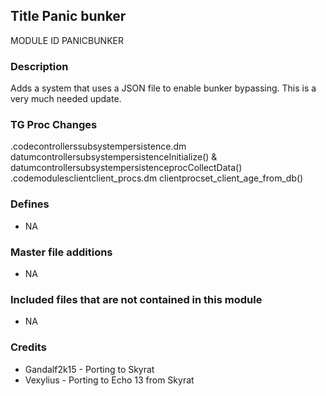 ## Title Panic bunker

MODULE ID PANICBUNKER

### Description

Adds a system that uses a JSON file to enable bunker bypassing. This is a very much needed update.

### TG Proc Changes

 .codecontrollerssubsystempersistence.dm  datumcontrollersubsystempersistenceInitialize() & datumcontrollersubsystempersistenceprocCollectData()
.codemodulesclientclient_procs.dm  clientprocset_client_age_from_db()


### Defines

 - NA

### Master file additions

- NA

### Included files that are not contained in this module

- NA

### Credits
- Gandalf2k15 - Porting to Skyrat
- Vexylius - Porting to Echo 13 from Skyrat
